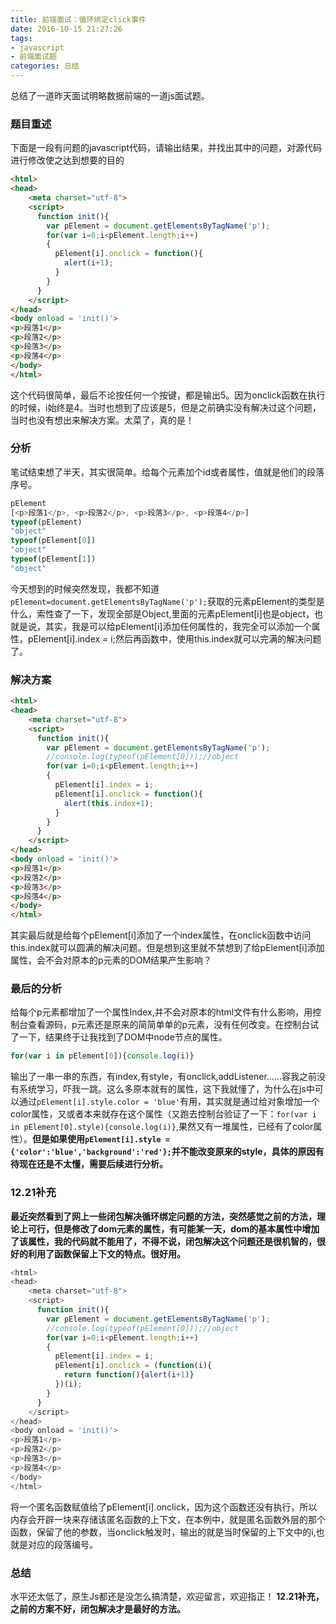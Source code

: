 ```yaml
---
title: 前端面试：循环绑定click事件
date: 2016-10-15 21:27:26
tags:
- javascript
- 前端面试题
categories: 总结
---
```

总结了一道昨天面试明略数据前端的一道js面试题。
<!--more-->
### 题目重述
下面是一段有问题的javascript代码，请输出结果，并找出其中的问题，对源代码进行修改使之达到想要的目的
```html
<html>
<head>
    <meta charset="utf-8">
    <script>
      function init(){
        var pElement = document.getElementsByTagName('p');
        for(var i=0;i<pElement.length;i++)
        {
          pElement[i].onclick = function(){
            alert(i+1);
          }
        }
      }
    </script>
</head>
<body onload = 'init()'>
<p>段落1</p>
<p>段落2</p>
<p>段落3</p>
<p>段落4</p>
</body>
</html>
```
这个代码很简单，最后不论按任何一个按键，都是输出5。因为onclick函数在执行的时候，i始终是4。当时也想到了应该是5，但是之前确实没有解决过这个问题，当时也没有想出来解决方案。太菜了，真的是！
### 分析
笔试结束想了半天，其实很简单。给每个元素加个id或者属性，值就是他们的段落序号。
```js
pElement
[<p>​段落1​</p>​, <p>​段落2​</p>​, <p>​段落3​</p>​, <p>​段落4​</p>​]
typeof(pElement)
"object"
typeof(pElement[0])
"object"
typeof(pElement[1])
"object"
```
今天想到的时候突然发现，我都不知道`pElement=document.getElementsByTagName('p');`获取的元素pElement的类型是什么，索性查了一下，发现全部是Object,里面的元素pElement[i]也是object，也就是说，其实，我是可以给pElement[i]添加任何属性的，我完全可以添加一个属性，pElement[i].index = i;然后再函数中，使用this.index就可以完满的解决问题了。
### 解决方案
```html
<html>
<head>
    <meta charset="utf-8">
	<script>
	  function init(){
	    var pElement = document.getElementsByTagName('p');
	    //console.log(typeof(pElement[0]));//object
	    for(var i=0;i<pElement.length;i++)
	    {
	      pElement[i].index = i;
	      pElement[i].onclick = function(){
	        alert(this.index+1);
	      }
	    }
	  }
	</script>
</head>
<body onload = 'init()'>
<p>段落1</p>
<p>段落2</p>
<p>段落3</p>
<p>段落4</p>
</body>
</html>
```
其实最后就是给每个pElement[i]添加了一个index属性，在onclick函数中访问this.index就可以圆满的解决问题。但是想到这里就不禁想到了给pElement[i]添加属性，会不会对原本的p元素的DOM结果产生影响？
### 最后的分析
给每个p元素都增加了一个属性Index,并不会对原本的html文件有什么影响，用控制台查看源码，p元素还是原来的简简单单的p元素，没有任何改变。在控制台试了一下，结果终于让我找到了DOM中node节点的属性。
```js
for(var i in pElement[0]){console.log(i)}
```
输出了一串一串的东西，有index,有style，有onclick,addListener......容我之前没有系统学习，吓我一跳。这么多原本就有的属性，这下我就懂了，为什么在js中可以通过`pElement[i].style.color = 'blue'`有用，其实就是通过给对象增加一个color属性，又或者本来就存在这个属性（又跑去控制台验证了一下：`for(var i in pElement[0].style){console.log(i)}`,果然又有一堆属性，已经有了color属性）。**但是如果使用`pElement[i].style = {'color':'blue','background':'red'};`并不能改变原来的style，具体的原因有待现在还是不太懂，需要后续进行分析。**

### 12.21补充
**最近突然看到了网上一些闭包解决循环绑定问题的方法，突然感觉之前的方法，理论上可行，但是修改了dom元素的属性，有可能某一天，dom的基本属性中增加了该属性，我的代码就不能用了，不得不说，闭包解决这个问题还是很机智的，很好的利用了函数保留上下文的特点。很好用。**
```js
<html>
<head>
    <meta charset="utf-8">
    <script>
      function init(){
        var pElement = document.getElementsByTagName('p');
        //console.log(typeof(pElement[0]));//object
        for(var i=0;i<pElement.length;i++)
        {
          pElement[i].index = i;
          pElement[i].onclick = (function(i){
            return function(){alert(i+1)}
          })(i);
        }
      }
    </script>
</head>
<body onload = 'init()'>
<p>段落1</p>
<p>段落2</p>
<p>段落3</p>
<p>段落4</p>
</body>
</html>
```
将一个匿名函数赋值给了pElement[i].onclick，因为这个函数还没有执行，所以内存会开辟一块来存储该匿名函数的上下文，在本例中，就是匿名函数外层的那个函数，保留了他的参数，当onclick触发时，输出的就是当时保留的上下文中的i,也就是对应的段落编号。
### 总结
水平还太低了，原生Js都还是没怎么搞清楚，欢迎留言，欢迎指正！
**12.21补充，之前的方案不好，闭包解决才是最好的方法。**
